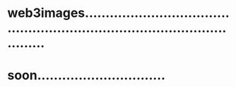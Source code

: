 # web3images.................................................................................................
# soon...............................
